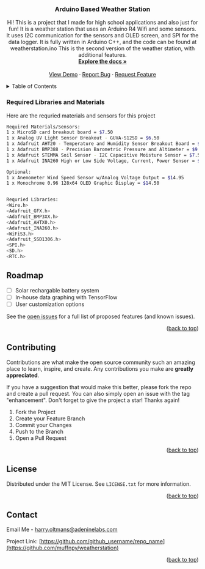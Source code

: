 <!-- Improved compatibility of back to top link: See: https://github.com/othneildrew/Best-README-Template/pull/73 -->
<a name="readme-top"></a>
<!--
*** Thanks for checking out the Best-README-Template. If you have a suggestion
*** that would make this better, please fork the repo and create a pull request
*** or simply open an issue with the tag "enhancement".
*** Don't forget to give the project a star!
*** Thanks again! Now go create something AMAZING! :D
-->



<!-- PROJECT SHIELDS -->
<!--
*** I'm using markdown "reference style" links for readability.
*** Reference links are enclosed in brackets [ ] instead of parentheses ( ).
*** See the bottom of this document for the declaration of the reference variables
*** for contributors-url, forks-url, etc. This is an optional, concise syntax you may use.
*** https://www.markdownguide.org/basic-syntax/#reference-style-links
-->



<h3 align="center">Arduino Based Weather Station</h3>

  <p align="center">
    Hi! This is a project that I made for high school applications and also just for fun! It is a weather station that uses an Arduino R4 Wifi and some sensors.
    It uses I2C communication for the sensors and OLED screen, and SPI for the data logger. It is fully written in Arduino C++, and the code can be found at     weatherstation.ino
    This is the second version of the weather station, with additional features. 
    <br />
    <a href="https://github.com/muffnpy/weatherstation"><strong>Explore the docs »</strong></a>
    <br />
    <br />
    <a href="https://github.com/muffnpy/weatherstation">View Demo</a>
    ·
    <a href="https://github.com/muffnpy/weatherstation/issues">Report Bug</a>
    ·
    <a href="https://github.com/muffnpy/weatherstation/issues">Request Feature</a>
  </p>
</div>



<!-- TABLE OF CONTENTS -->
<details>
  <summary>Table of Contents</summary>
  <ol>
    <li>
      <a href="#about-the-project">About The Project</a>
      <ul>
      </ul>
    </li>
    <li>
      <ul>
        <li><a href="#prerequisites">Required Libraries</a></li>
        <li><a href="#installation">Installation</a></li>
      </ul>
    </li>
    <li><a href="#roadmap">Roadmap</a></li>
    <li><a href="#contributing">Contributing</a></li>
    <li><a href="#license">License</a></li>
    <li><a href="#contact">Contact</a></li>
  </ol>
</details>




### Required Libraries and Materials

Here are the requried materials and sensors for this project

  ```sh
Required Materials/Sensors:
1 x MicroSD card breakout board = $7.50
1 x Analog UV Light Sensor Breakout - GUVA-S12SD = $6.50
1 x Adafruit AHT20 - Temperature and Humidity Sensor Breakout Board = $4.50
1 x Adafruit BMP388 - Precision Barometric Pressure and Altimeter = $9.95
1 x Adafruit STEMMA Soil Sensor - I2C Capacitive Moisture Sensor = $7.50
1 x Adafruit INA260 High or Low Side Voltage, Current, Power Sensor = $9.95

Optional:
1 x Anemometer Wind Speed Sensor w/Analog Voltage Output = $14.95
1 x Monochrome 0.96 128x64 OLED Graphic Display = $14.50


Requried Libraries:
<Wire.h>
<Adafruit_GFX.h>
<Adafruit_BMP3XX.h>
<Adafruit_AHTX0.h>
<Adafruit_INA260.h>
<WiFiS3.h>
<Adafruit_SSD1306.h>
<SPI.h>
<SD.h>
<RTC.h>
  ```


<!-- ROADMAP -->
## Roadmap

- [ ] Solar rechargable battery system
- [ ] In-house data graphing with TensorFlow
- [ ] User customization options

See the [open issues](https://github.com/github_username/repo_name/issues) for a full list of proposed features (and known issues).

<p align="right">(<a href="#readme-top">back to top</a>)</p>



<!-- CONTRIBUTING -->
## Contributing

Contributions are what make the open source community such an amazing place to learn, inspire, and create. Any contributions you make are **greatly appreciated**.

If you have a suggestion that would make this better, please fork the repo and create a pull request. You can also simply open an issue with the tag "enhancement".
Don't forget to give the project a star! Thanks again!

1. Fork the Project
2. Create your Feature Branch 
3. Commit your Changes 
4. Push to the Branch 
5. Open a Pull Request

<p align="right">(<a href="#readme-top">back to top</a>)</p>



<!-- LICENSE -->
## License

Distributed under the MIT License. See `LICENSE.txt` for more information.

<p align="right">(<a href="#readme-top">back to top</a>)</p>



<!-- CONTACT -->
## Contact

Email Me - harry.oltmans@adeninelabs.com

Project Link: [https://github.com/github_username/repo_name](https://github.com/muffnpy/weatherstation)

<p align="right">(<a href="#readme-top">back to top</a>)</p>




<!-- MARKDOWN LINKS & IMAGES -->
<!-- https://www.markdownguide.org/basic-syntax/#reference-style-links -->
[contributors-shield]: https://img.shields.io/github/contributors/github_username/repo_name.svg?style=for-the-badge
[contributors-url]: https://github.com/github_username/repo_name/graphs/contributors
[forks-shield]: https://img.shields.io/github/forks/github_username/repo_name.svg?style=for-the-badge
[forks-url]: https://github.com/github_username/repo_name/network/members
[stars-shield]: https://img.shields.io/github/stars/github_username/repo_name.svg?style=for-the-badge
[stars-url]: https://github.com/github_username/repo_name/stargazers
[issues-shield]: https://img.shields.io/github/issues/github_username/repo_name.svg?style=for-the-badge
[issues-url]: https://github.com/github_username/repo_name/issues
[license-shield]: https://img.shields.io/github/license/github_username/repo_name.svg?style=for-the-badge
[license-url]: https://github.com/github_username/repo_name/blob/master/LICENSE.txt
[linkedin-shield]: https://img.shields.io/badge/-LinkedIn-black.svg?style=for-the-badge&logo=linkedin&colorB=555
[linkedin-url]: https://linkedin.com/in/linkedin_username
[product-screenshot]: images/screenshot.png
[Next.js]: https://img.shields.io/badge/next.js-000000?style=for-the-badge&logo=nextdotjs&logoColor=white
[Next-url]: https://nextjs.org/
[React.js]: https://img.shields.io/badge/React-20232A?style=for-the-badge&logo=react&logoColor=61DAFB
[React-url]: https://reactjs.org/
[Vue.js]: https://img.shields.io/badge/Vue.js-35495E?style=for-the-badge&logo=vuedotjs&logoColor=4FC08D
[Vue-url]: https://vuejs.org/
[Angular.io]: https://img.shields.io/badge/Angular-DD0031?style=for-the-badge&logo=angular&logoColor=white
[Angular-url]: https://angular.io/
[Svelte.dev]: https://img.shields.io/badge/Svelte-4A4A55?style=for-the-badge&logo=svelte&logoColor=FF3E00
[Svelte-url]: https://svelte.dev/
[Laravel.com]: https://img.shields.io/badge/Laravel-FF2D20?style=for-the-badge&logo=laravel&logoColor=white
[Laravel-url]: https://laravel.com
[Bootstrap.com]: https://img.shields.io/badge/Bootstrap-563D7C?style=for-the-badge&logo=bootstrap&logoColor=white
[Bootstrap-url]: https://getbootstrap.com
[JQuery.com]: https://img.shields.io/badge/jQuery-0769AD?style=for-the-badge&logo=jquery&logoColor=white
[JQuery-url]: https://jquery.com 
 
